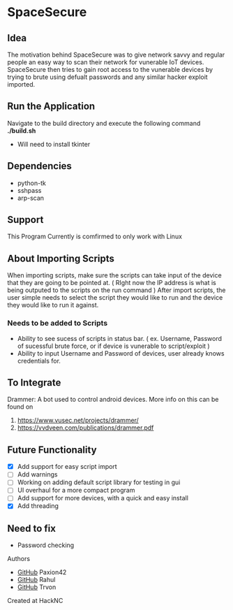 # SpaceSecure

## Idea
The motivation behind SpaceSecure was to give network savvy and regular people an easy way to scan their network for vunerable IoT devices. SpaceSecure then tries to gain root access to the vunerable devices by trying to brute using defualt passwords and any similar hacker exploit imported.

## Run the Application
Navigate to the build directory and execute the following command 
**./build.sh**
- Will need to install tkinter

## Dependencies
- python-tk
- sshpass
- arp-scan

## Support
This Program Currently is comfirmed to only work with Linux

## About Importing Scripts
When importing scripts, make sure the scripts can take input of the device that they are going to be pointed at. ( RIght now the IP address is what is being outputed to the scripts on the run command ) After import scripts, the user simple needs to select the script they would like to run and the device they would like to run it against. 

### Needs to be added to Scripts
* Ability to see sucess of scripts in status bar. ( ex. Username, Password of sucessful brute force, or if device is vunerable to script/exploit )
* Ability to input Username and Password of devices, user already knows credentials for.

## To Integrate
Drammer: A bot used to control android devices. More info on this can be found on 
1) https://www.vusec.net/projects/drammer/ 
2) https://vvdveen.com/publications/drammer.pdf

## Future Functionality
- [x] Add support for easy script import
- [ ] Add warnings
- [ ] Working on adding default script library for testing in gui
- [ ] UI overhaul for a more compact program
- [ ] Add support for more devices, with a quick and easy install
- [x] Add threading

## Need to fix
- Password checking 

Authors
- [GitHub](https://github.com/Paxion42) Paxion42
- [GitHub](https://github.com/rahulr56) Rahul
- [GitHub](https://github.com/Tremaux) Trvon

Created at HackNC
